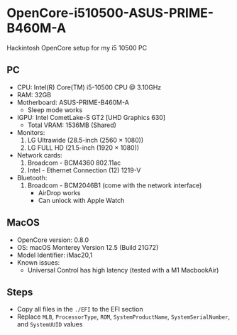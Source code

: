 # OpenCore-i510500-ASUS-PRIME-B460M-A
Hackintosh OpenCore setup for my i5 10500 PC


## PC
- CPU: Intel(R) Core(TM) i5-10500 CPU @ 3.10GHz
- RAM: 32GB
- Motherboard: ASUS-PRIME-B460M-A
    - Sleep mode works
- IGPU: Intel CometLake-S GT2 [UHD Graphics 630]
    - Total VRAM: 1536MB (Shared)
- Monitors: 
    1. LG Ultrawide (28.5-inch (2560 × 1080))
    2. LG FULL HD (21.5-inch (1920 × 1080))
- Network cards:
    1. Broadcom - BCM4360 802.11ac
    2. Intel - Ethernet Connection (12) 1219-V
- Bluetooth:
    1. Broadcom - BCM2046B1 (come with the network interface)
        - AirDrop works
        - Can unlock with Apple Watch

## MacOS
- OpenCore version: 0.8.0
- OS: macOS Monterey Version 12.5 (Build 21G72)
- Model Identifier: iMac20,1
- Known issues:
    - Universal Control has high latency (tested with a M1 MacbookAir)

## Steps
- Copy all files in the `./EFI` to the EFI section
- Replace `MLB`, `ProcessorType`, `ROM`, `SystemProductName`, `SystemSerialNumber`, and `SystemUUID` values